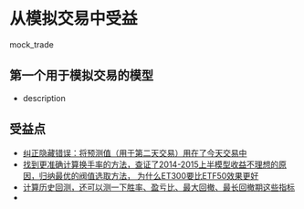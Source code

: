 # 从模拟交易中受益
mock_trade

## 第一个用于模拟交易的模型
- description

## 受益点
- [纠正隐藏错误：将预测值（用于第二天交易）用在了今天交易中](https://paper.dropbox.com/doc/2-OkDitllAIQ4pjtBM1e5rQ)
- [找到更准确计算换手率的方法，查证了2014-2015上半模型收益不理想的原因，归纳最优的阀值选取方法， 为什么ET300要比ETF50效果更好](https://paper.dropbox.com/doc/3-01mIRv7EVyF2tubpKTART)
- [计算历史回测，还可以测一下胜率、盈亏比、最大回撤、最长回撤期这些指标](https://paper.dropbox.com/doc/e1cRfdqAbKcQQDDtKgbV0)
-
